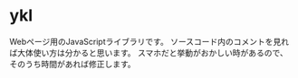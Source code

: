 # ykl
Webページ用のJavaScriptライブラリです。
ソースコード内のコメントを見れば大体使い方は分かると思います。
スマホだと挙動がおかしい時があるので、そのうち時間があれば修正します。